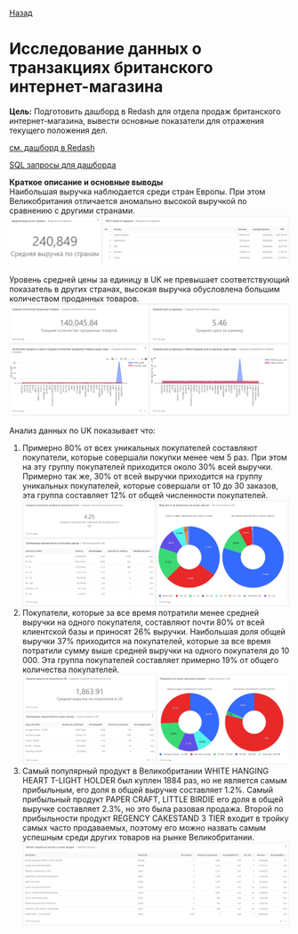 [Назад](https://gerelmn.github.io/portfolio_projects/)
# Исследование данных о транзакциях британского интернет-магазина
**Цель:** Подготовить дашборд в Redash для отдела продаж британского интернет-магазина, вывести основные показатели для отражения текущего положения дел.

[см. дашборд в Redash](http://redash.lab.karpov.courses/public/dashboards/u6SSgORnapaNUa86m5VwLcjDEuM3XWIg4qHHW8a4?org_slug=default)

[SQL запросы для дашборда](https://github.com/GerelMN/portfolio_projects/blob/main/data%20analysis%20of%20retail%20store/retail_query.sql) 

**Краткое описание и основные выводы**  
Наибольшая выручка наблюдается среди стран Европы. При этом Великобритания отличается аномально высокой выручкой по сравнению с другими странами. 
![alt-текст](https://raw.githubusercontent.com/GerelMN/portfolio_projects/main/data%20analysis%20of%20retail%20store/2023-03-10_13-40-23.png)


Уровень средней цены за единицу в UK не превышает соответствующий показатель в других странах, высокая выручка обусловлена большим количеством проданных товаров.
![alt-текст](https://raw.githubusercontent.com/GerelMN/portfolio_projects/main/data%20analysis%20of%20retail%20store/2023-03-10_13-41-05.png)

Анализ данных по UK показывает что:
1.	Примерно 80% от всех уникальных покупателей составляют покупатели, которые совершали покупки менее чем 5 раз. При этом на эту группу покупателей приходится около 30% всей выручки. Примерно так же, 30% от всей выручки приходится на группу уникальных покупателей, которые совершали от 10 до 30 заказов, эта группа составляет 12% от общей численности покупателей. 
![alt-текст](https://raw.githubusercontent.com/GerelMN/portfolio_projects/main/data%20analysis%20of%20retail%20store/2023-03-10_13-42-30.png)
2.	Покупатели, которые за все время потратили менее средней выручки на одного покупателя, составляют почти 80% от всей клиентской базы и приносят 26% выручки. Наибольшая доля общей выручки 37% приходится на покупателей, которые за все время потратили сумму выше средней выручки на одного покупателя до 10 000. Эта группа покупателей составляет примерно 19% от общего количества покупателей.
![alt-текст](https://raw.githubusercontent.com/GerelMN/portfolio_projects/main/data%20analysis%20of%20retail%20store/2023-03-10_13-42-58.png)
3.	Самый популярный продукт в Великобритании WHITE HANGING HEART T-LIGHT HOLDER был куплен 1884 раз, но не является самым прибыльным, его доля в общей выручке составляет 1.2%. Самый прибыльный продукт PAPER CRAFT, LITTLE BIRDIE его доля в общей выручке составляет 2.3%, но это была разовая продажа. Второй по прибыльности продукт REGENCY CAKESTAND 3 TIER входит в тройку самых часто продаваемых, поэтому его можно назвать самым успешным среди других товаров на рынке Великобритании.
![alt-текст](https://raw.githubusercontent.com/GerelMN/portfolio_projects/main/data%20analysis%20of%20retail%20store/2023-03-10_13-43-30.png)
